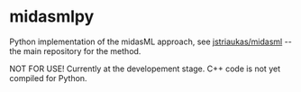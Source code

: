 # midasmlpy
 
Python implementation of the midasML approach, see [jstriaukas/midasml](https://github.com/jstriaukas/midasml) -- the main repository for the method. 

NOT FOR USE! Currently at the developement stage. C++ code is not yet compiled for Python.

